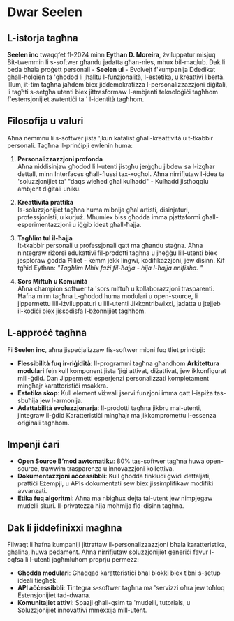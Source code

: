 # Dwar Seelen

## L-istorja tagħna

**Seelen inc** twaqqfet fl-2024 minn **Eythan D. Moreira**, żviluppatur misjuq
Bit-twemmin li s-softwer għandu jadatta għan-nies, mhux bil-maqlub. Dak li beda
bħala proġett personali - **Seelen ui** - Evolvejt f'kumpanija Ddedikat
għall-ħolqien ta 'għodod li jħalltu l-funzjonalità, l-estetika, u kreattivi
libertà. Illum, it-tim tagħna jaħdem biex jiddemokratizza l-personalizzazzjoni
diġitali, li tagħti s-setgħa utenti biex jittrasformaw l-ambjenti teknoloġiċi
tagħhom f'estensjonijiet awtentiċi ta ' l-identità tagħhom.

## Filosofija u valuri

Aħna nemmnu li s-softwer jista 'jkun katalist għall-kreattività u t-tkabbir
personali. Tagħna Il-prinċipji ewlenin huma:

1. **Personalizzazzjoni profonda**\
   Aħna niddisinjaw għodod li l-utenti jistgħu jerġgħu jibdew sa l-iżgħar
   dettall, minn Interfaces għall-flussi tax-xogħol. Aħna nirrifjutaw l-idea ta
   'soluzzjonijiet ta' "daqs wieħed għal kulħadd" \- Kulħadd jistħoqqlu ambjent
   diġitali uniku.

2. **Kreattività prattika**\
   Is-soluzzjonijiet tagħna huma mibnija għal artisti, disinjaturi,
   professjonisti, u kurjuż. Mhumiex biss għodda imma pjattaformi
   għall-esperimentazzjoni u iġġib ideat għall-ħajja.

3. **Tagħlim tul il-ħajja**\
   It-tkabbir personali u professjonali qatt ma għandu staġna. Aħna nintegraw
   riżorsi edukattivi fil-prodotti tagħna u jħeġġu lill-utenti biex jesploraw
   ġodda Ħiliet - kemm jekk lingwi, kodifikazzjoni, jew disinn. Kif tgħid
   Eythan: _"Tagħlim Mhix fażi fil-ħajja - hija l-ħajja nnifisha. "_

4. **Sors Miftuħ u Komunità**\
   Aħna champion softwer ta 'sors miftuħ u kollaborazzjoni trasparenti. Ħafna
   minn tagħna L-għodod huma modulari u open-source, li jippermettu
   lill-iżviluppaturi u lill-utenti Jikkontribwixxi, jadatta u jtejjeb il-kodiċi
   biex jissodisfa l-bżonnijiet tagħhom.

## L-approċċ tagħna

Fi **Seelen inc**, aħna jispeċjalizzaw fis-softwer mibni fuq tliet prinċipji:

- **Flessibilità fuq ir-riġidità**: Il-programmi tagħna għandhom **Arkitettura
  modulari** fejn kull komponent jista 'jiġi attivat, diżattivat, jew
  ikkonfigurat mill-ġdid. Dan Jippermetti esperjenzi personalizzati kompletament
  mingħajr karatteristiċi msakkra.
- **Estetika skop**: Kull element viżwali jservi funzjoni imma qatt l-ispiża
  tas-sbuħija jew l-armonija.
- **Adattabilità evoluzzjonarja**: Il-prodotti tagħna jikbru mal-utenti,
  jintegraw il-ġdid Karatteristiċi mingħajr ma jikkompromettu l-essenza
  oriġinali tagħhom.

## Impenji ċari

- **Open Source B’mod awtomatiku**: 80% tas-softwer tagħna huwa open-source,
  trawwim trasparenza u innovazzjoni kollettiva.
- **Dokumentazzjoni aċċessibbli**: Kull għodda tinkludi gwidi dettaljati,
  prattiċi Eżempji, u APIs dokumentati sew biex jissimplifikaw modifiki
  avvanzati.
- **Etika fuq algoritmi**: Aħna ma nbigħux dejta tal-utent jew nimpjegaw mudelli
  skuri. Il-privatezza hija moħmija fid-disinn tagħna.

## Dak li jiddefinixxi magħna

Filwaqt li ħafna kumpaniji jittrattaw il-personalizzazzjoni bħala
karatteristika, għalina, huwa pedament. Aħna nirrifjutaw soluzzjonijiet ġeneriċi
favur l-oqfsa li l-utenti jagħmluhom proprju permezz:

- **Għodda modulari**: Għaqqad karatteristiċi bħal blokki biex tibni s-setup
  ideali tiegħek.
- **API aċċessibbli**: Tintegra s-softwer tagħna ma 'servizzi oħra jew toħloq
  Estensjonijiet tad-dwana.
- **Komunitajiet attivi**: Spazji għall-qsim ta 'mudelli, tutorials, u
  Soluzzjonijiet innovattivi mmexxija mill-utent.
